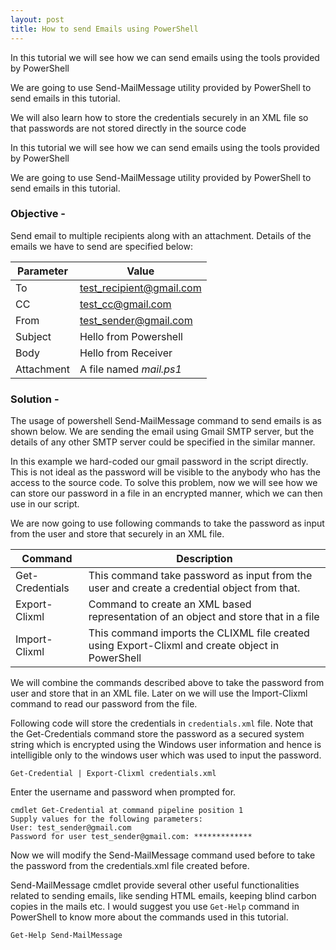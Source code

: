```yaml
---
layout: post
title: How to send Emails using PowerShell
---
```

 
<p>In this tutorial we will see how we can send emails using the tools provided by PowerShell</p>
<p>We are going to use Send-MailMessage utility provided by PowerShell to send emails in this tutorial.</p>
<p>We will also learn how to store the credentials securely in an XML file so that passwords are not stored directly in the source code</p>
<p>In this tutorial we will see how we can send emails using the tools provided by PowerShell</p>

We are going to use Send-MailMessage utility provided by PowerShell to send emails in this tutorial.

### Objective -
Send email to multiple recipients along with an attachment. Details of the emails we have to send are specified below:

| Parameter | Value |
| --- | --- |
| To | test_recipient@gmail.com|
| CC | test_cc@gmail.com|
| From | test_sender@gmail.com|
| Subject | Hello from Powershell |
|Body | Hello from Receiver|
| Attachment | A file named <em>mail.ps1</em> |

### Solution -
The usage of powershell Send-MailMessage command to send emails is as shown below. We are sending the email using Gmail SMTP server, but the details of any other SMTP server could be specified in the similar manner.

<script src="https://gist.github.com/amritanshu-pandey/da3904fc7274b9e4797801e7a19be225.js"></script>

In this example we hard-coded our gmail password in the script directly. This is not ideal as the password will be visible to the anybody who has the access to the source code. To solve this problem, now we will see how we can store our password in a file in an encrypted manner, which we can then use in our script.

We are now going to use following commands to take the password as input from the user and store that securely in an XML file.

| Command | Description |
| --- | ---| 
| Get-Credentials | This command take password as input from the user and create a credential object from that. |
| Export-Clixml | Command to create an XML based representation of an object and store that in a file |
| Import-Clixml | This command imports the CLIXML file created using Export-Clixml and create object in PowerShell |

We will combine the commands described above to take the password from user and store that in an XML file. Later on we will use the Import-Clixml command to read our password from the file.

Following code will store the credentials in `credentials.xml` file.
Note that the Get-Credentials command store the password as a secured system string which is encrypted using the Windows user information and hence is intelligible only to the windows user which was used to input the password.

```
Get-Credential | Export-Clixml credentials.xml
```
Enter the username and password when prompted for.
```
cmdlet Get-Credential at command pipeline position 1
Supply values for the following parameters:
User: test_sender@gmail.com
Password for user test_sender@gmail.com: *************
```
Now we will modify the Send-MailMessage command used before to take the password from the credentials.xml file created before.

<script src="https://gist.github.com/amritanshu-pandey/b064b534c6e7e39f93a26236076b7d5e.js"></script>

Send-MailMessage cmdlet provide several other useful functionalities related to sending emails, like sending HTML emails, keeping blind carbon copies in the mails etc. I would suggest you use `Get-Help` command in PowerShell to know more about the commands used in this tutorial.

```
Get-Help Send-MailMessage
```
